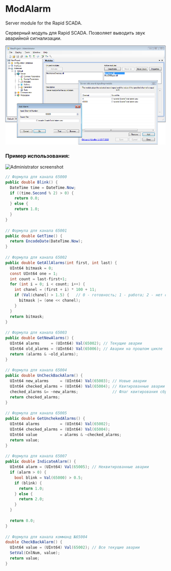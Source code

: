 ﻿# ModAlarm

Server module for the Rapid SCADA.

Серверный модуль для Rapid SCADA.
Позволяет выводить звук аварийной сигнализации.

![ModAlarm screenshot](https://github.com/kolod/modalarm/raw/master/screenshot.png)

### Пример использования:
![Administrator screenshot](https://github.com/kolod/modalarm/raw/master/screenshot-setup.png)

```C#
// Формула для канала 65000
public double Blink() {
  DateTime time = DateTime.Now;
  if ((time.Second % 2) > 0) {
    return 0.0;
  } else {
    return 1.0;
  }
}

// Формула для канала 65001
public double GetTime() {
  return EncodeDate(DateTime.Now);
}

// Формула для канала 65002
public double GetAllAlarms(int first, int last) {
  UInt64 bitmask = 0;
  const UInt64 one = 1;
  int count = last-first+1;
  for (int i = 0; i < count; i++) {
    int chanel = (first + i) * 100 + 11;
    if (Val(chanel) > 1.5) {   // 0 - готовность; 1 - работа; 2 - нет связи; 3 - авария
      bitmask |= (one << chanel);
    }
  }
  return bitmask;
}

// Формула для канала 65003
public double GetNewAlarms() {
  UInt64 alarms     = (UInt64) Val(65002); // Текущие аварии
  UInt64 old_alarms = (UInt64) Val(65006); // Аварии на прошлом цикле
  return (alarms & ~old_alarms);
}

// Формула для канала 65004
public double UnCheckBackAlarm() {
  UInt64 new_alarms     = (UInt64) Val(65003); // Новые аварии
  UInt64 checked_alarms = (UInt64) Val(65004); // Квитированные аварии
  checked_alarms &= ~new_alarms;               // Флаг квитирования сбрасывается при отсутствии аварии
  return checked_alarms;
}

// Формула для канала 65005
public double GetUnchekedAlarms() {
  UInt64 alarms         = (UInt64) Val(65002);
  UInt64 checked_alarms = (UInt64) Val(65004);
  UInt64 value          = alarms & ~checked_alarms;
  return value;
}

// Формула для канала 65007
public double IndicateAlarm() {
  UInt64 alarm = (UInt64) Val(65005); // Неквитированные аварии
  if (alarm > 0) {
    bool blink = Val(65000) > 0.5;
    if (blink) {
      return 1.0;
    } else {
      return 2.0;
    }
  }

  return 0.0;
}

// Формула для канала комманд №65004
double CheckBackAlarm() {
  UInt64 value = (UInt64) Val(65002); // Все текущие аварии
  SetVal(CnlNum, value);
  return value;
}
```